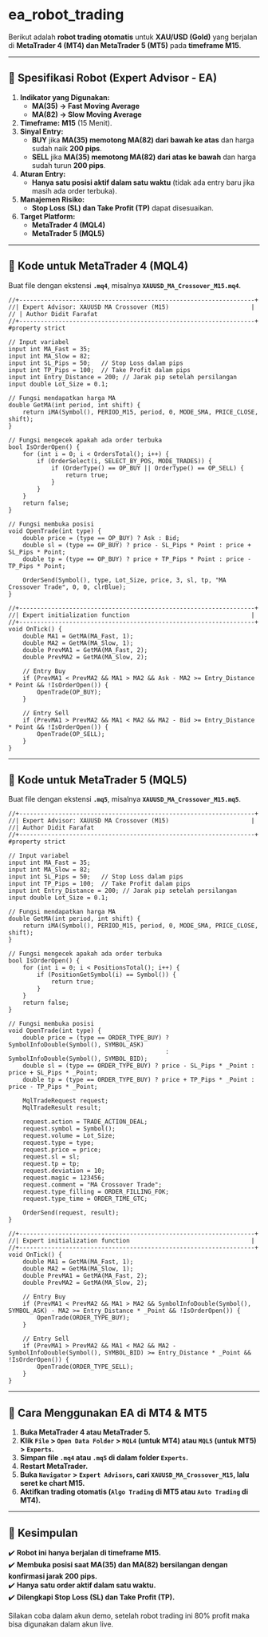 # ea_robot_trading
Berikut adalah **robot trading otomatis** untuk **XAU/USD (Gold)** yang berjalan di **MetaTrader 4 (MT4) dan MetaTrader 5 (MT5)** pada **timeframe M15**.  

---

## **📌 Spesifikasi Robot (Expert Advisor - EA)**
1. **Indikator yang Digunakan:**  
   - **MA(35) → Fast Moving Average**  
   - **MA(82) → Slow Moving Average**  
2. **Timeframe:** **M15** (15 Menit).  
3. **Sinyal Entry:**  
   - **BUY** jika **MA(35) memotong MA(82) dari bawah ke atas** dan harga sudah naik **200 pips**.  
   - **SELL** jika **MA(35) memotong MA(82) dari atas ke bawah** dan harga sudah turun **200 pips**.  
4. **Aturan Entry:**  
   - **Hanya satu posisi aktif dalam satu waktu** (tidak ada entry baru jika masih ada order terbuka).  
5. **Manajemen Risiko:**  
   - **Stop Loss (SL) dan Take Profit (TP)** dapat disesuaikan.  
6. **Target Platform:**  
   - **MetaTrader 4 (MQL4)**  
   - **MetaTrader 5 (MQL5)**  

---

## **📌 Kode untuk MetaTrader 4 (MQL4)**
Buat file dengan ekstensi **`.mq4`**, misalnya **`XAUUSD_MA_Crossover_M15.mq4`**.

```mql4
//+------------------------------------------------------------------+
//| Expert Advisor: XAUUSD MA Crossover (M15)                       |
// | Author Didit Farafat
//+------------------------------------------------------------------+
#property strict

// Input variabel
input int MA_Fast = 35;
input int MA_Slow = 82;
input int SL_Pips = 50;   // Stop Loss dalam pips
input int TP_Pips = 100;  // Take Profit dalam pips
input int Entry_Distance = 200; // Jarak pip setelah persilangan
input double Lot_Size = 0.1;

// Fungsi mendapatkan harga MA
double GetMA(int period, int shift) {
    return iMA(Symbol(), PERIOD_M15, period, 0, MODE_SMA, PRICE_CLOSE, shift);
}

// Fungsi mengecek apakah ada order terbuka
bool IsOrderOpen() {
    for (int i = 0; i < OrdersTotal(); i++) {
        if (OrderSelect(i, SELECT_BY_POS, MODE_TRADES)) {
            if (OrderType() == OP_BUY || OrderType() == OP_SELL) {
                return true;
            }
        }
    }
    return false;
}

// Fungsi membuka posisi
void OpenTrade(int type) {
    double price = (type == OP_BUY) ? Ask : Bid;
    double sl = (type == OP_BUY) ? price - SL_Pips * Point : price + SL_Pips * Point;
    double tp = (type == OP_BUY) ? price + TP_Pips * Point : price - TP_Pips * Point;

    OrderSend(Symbol(), type, Lot_Size, price, 3, sl, tp, "MA Crossover Trade", 0, 0, clrBlue);
}

//+------------------------------------------------------------------+
//| Expert initialization function                                  |
//+------------------------------------------------------------------+
void OnTick() {
    double MA1 = GetMA(MA_Fast, 1);
    double MA2 = GetMA(MA_Slow, 1);
    double PrevMA1 = GetMA(MA_Fast, 2);
    double PrevMA2 = GetMA(MA_Slow, 2);

    // Entry Buy
    if (PrevMA1 < PrevMA2 && MA1 > MA2 && Ask - MA2 >= Entry_Distance * Point && !IsOrderOpen()) {
        OpenTrade(OP_BUY);
    }

    // Entry Sell
    if (PrevMA1 > PrevMA2 && MA1 < MA2 && MA2 - Bid >= Entry_Distance * Point && !IsOrderOpen()) {
        OpenTrade(OP_SELL);
    }
}
```

---

## **📌 Kode untuk MetaTrader 5 (MQL5)**
Buat file dengan ekstensi **`.mq5`**, misalnya **`XAUUSD_MA_Crossover_M15.mq5`**.

```mql5
//+------------------------------------------------------------------+
//| Expert Advisor: XAUUSD MA Crossover (M15)                       |
//| Author Didit Farafat 
//+------------------------------------------------------------------+
#property strict

// Input variabel
input int MA_Fast = 35;
input int MA_Slow = 82;
input int SL_Pips = 50;   // Stop Loss dalam pips
input int TP_Pips = 100;  // Take Profit dalam pips
input int Entry_Distance = 200; // Jarak pip setelah persilangan
input double Lot_Size = 0.1;

// Fungsi mendapatkan harga MA
double GetMA(int period, int shift) {
    return iMA(Symbol(), PERIOD_M15, period, 0, MODE_SMA, PRICE_CLOSE, shift);
}

// Fungsi mengecek apakah ada order terbuka
bool IsOrderOpen() {
    for (int i = 0; i < PositionsTotal(); i++) {
        if (PositionGetSymbol(i) == Symbol()) {
            return true;
        }
    }
    return false;
}

// Fungsi membuka posisi
void OpenTrade(int type) {
    double price = (type == ORDER_TYPE_BUY) ? SymbolInfoDouble(Symbol(), SYMBOL_ASK) 
                                            : SymbolInfoDouble(Symbol(), SYMBOL_BID);
    double sl = (type == ORDER_TYPE_BUY) ? price - SL_Pips * _Point : price + SL_Pips * _Point;
    double tp = (type == ORDER_TYPE_BUY) ? price + TP_Pips * _Point : price - TP_Pips * _Point;
    
    MqlTradeRequest request;
    MqlTradeResult result;

    request.action = TRADE_ACTION_DEAL;
    request.symbol = Symbol();
    request.volume = Lot_Size;
    request.type = type;
    request.price = price;
    request.sl = sl;
    request.tp = tp;
    request.deviation = 10;
    request.magic = 123456;
    request.comment = "MA Crossover Trade";
    request.type_filling = ORDER_FILLING_FOK;
    request.type_time = ORDER_TIME_GTC;

    OrderSend(request, result);
}

//+------------------------------------------------------------------+
//| Expert initialization function                                  |
//+------------------------------------------------------------------+
void OnTick() {
    double MA1 = GetMA(MA_Fast, 1);
    double MA2 = GetMA(MA_Slow, 1);
    double PrevMA1 = GetMA(MA_Fast, 2);
    double PrevMA2 = GetMA(MA_Slow, 2);

    // Entry Buy
    if (PrevMA1 < PrevMA2 && MA1 > MA2 && SymbolInfoDouble(Symbol(), SYMBOL_ASK) - MA2 >= Entry_Distance * _Point && !IsOrderOpen()) {
        OpenTrade(ORDER_TYPE_BUY);
    }

    // Entry Sell
    if (PrevMA1 > PrevMA2 && MA1 < MA2 && MA2 - SymbolInfoDouble(Symbol(), SYMBOL_BID) >= Entry_Distance * _Point && !IsOrderOpen()) {
        OpenTrade(ORDER_TYPE_SELL);
    }
}
```

---

## **📌 Cara Menggunakan EA di MT4 & MT5**
1. **Buka MetaTrader 4 atau MetaTrader 5.**
2. **Klik `File` > `Open Data Folder` > `MQL4` (untuk MT4) atau `MQL5` (untuk MT5) > `Experts`.**
3. **Simpan file `.mq4` atau `.mq5` di dalam folder `Experts`.**
4. **Restart MetaTrader.**
5. **Buka `Navigator` > `Expert Advisors`, cari `XAUUSD_MA_Crossover_M15`, lalu seret ke chart M15.**
6. **Aktifkan trading otomatis (`Algo Trading` di MT5 atau `Auto Trading` di MT4).**

---

## **📌 Kesimpulan**
✔️ **Robot ini hanya berjalan di timeframe M15.**  
✔️ **Membuka posisi saat MA(35) dan MA(82) bersilangan dengan konfirmasi jarak 200 pips.**  
✔️ **Hanya satu order aktif dalam satu waktu.**  
✔️ **Dilengkapi Stop Loss (SL) dan Take Profit (TP).**  

Silakan coba dalam akun demo, setelah robot trading ini 80% profit maka bisa digunakan dalam akun live.
